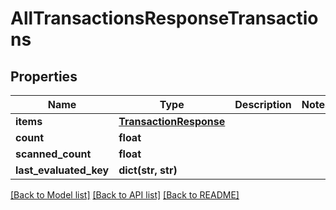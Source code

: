 # AllTransactionsResponseTransactions


## Properties
Name | Type | Description | Notes
------------ | ------------- | ------------- | -------------
**items** | [**TransactionResponse**](TransactionResponse.md) |  | 
**count** | **float** |  | 
**scanned_count** | **float** |  | 
**last_evaluated_key** | **dict(str, str)** |  | 

[[Back to Model list]](../README.md#documentation-for-models) [[Back to API list]](../README.md#documentation-for-api-endpoints) [[Back to README]](../README.md)


